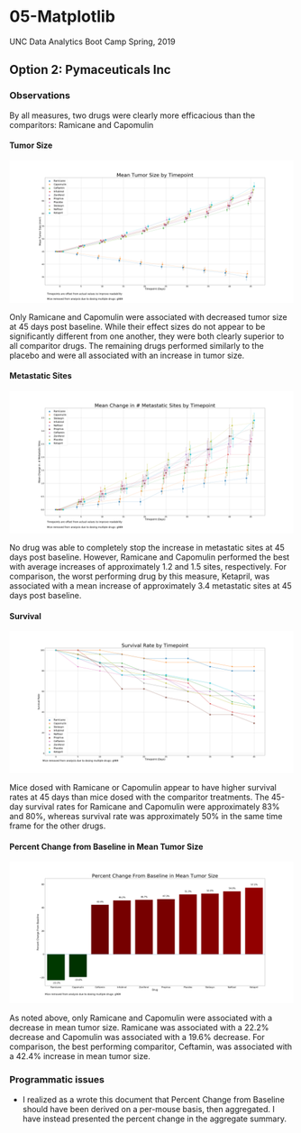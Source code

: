 # 05-Matplotlib

UNC Data Analytics Boot Camp
Spring, 2019

## Option 2: Pymaceuticals Inc

### Observations

By all measures, two drugs were clearly more efficacious than the comparitors: Ramicane and Capomulin

#### Tumor Size

![Mean_Tumor](mean_tumor.png)

Only Ramicane and Capomulin were associated with decreased tumor size at 45 days post baseline.  While their effect sizes do not appear to be significantly different from one another, they were both clearly superior to all comparitor drugs.  The remaining drugs performed similarly to the placebo and were all associated with an increase in tumor size.

#### Metastatic Sites

![Mean_Metastatic](mean_metastatic.png)

No drug was able to completely stop the increase in metastatic sites at 45 days post baseline.  However, Ramicane and Capomulin performed the best with average increases of approximately 1.2 and 1.5 sites, respectively.  For comparison, the worst performing drug by this measure, Ketapril, was associated with a mean increase of approximately 3.4 metastatic sites at 45 days post baseline.

#### Survival

![Survival](survival.png)

Mice dosed with Ramicane or Capomulin appear to have higher survival rates at 45 days than mice dosed with the comparitor treatments.  The 45-day survival rates for Ramicane and Capomulin were approximately 83% and 80%, whereas survival rate was approximately 50% in the same time frame for the other drugs.

#### Percent Change from Baseline in Mean Tumor Size

![PCHG](pchg.png)

As noted above, only Ramicane and Capomulin were associated with a decrease in mean tumor size.  Ramicane was associated with a 22.2% decrease and Capomulin was associated with a 19.6% decrease.  For comparison, the best performing comparitor, Ceftamin, was associated with a 42.4% increase in mean tumor size.

### Programmatic issues
   * I realized as a wrote this document that Percent Change from Baseline should have been derived on a per-mouse basis, then aggregated.  I have instead presented the percent change in the aggregate summary.
